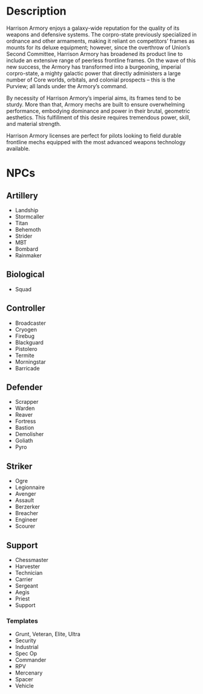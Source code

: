# Description
Harrison Armory enjoys a galaxy-wide reputation for the quality of its weapons and  defensive systems. The corpro-state previously specialized in ordnance and other armaments, making it reliant on competitors’ frames as mounts for its deluxe equipment; however, since the overthrow of Union’s Second Committee, Harrison Armory has broadened its product line to include an extensive range of peerless frontline frames. On the wave of this new success, the Armory has transformed into a burgeoning, imperial corpro-state, a mighty galactic power that directly administers a large number of Core worlds, orbitals, and colonial prospects – this is the Purview; all lands under the Armory’s command.

By necessity of Harrison Armory’s imperial aims, its
frames tend to be sturdy. More than that, Armory
mechs are built to ensure overwhelming performance,
embodying dominance and power in their brutal,
geometric aesthetics. This fulfillment of this desire
requires tremendous power, skill, and material
strength.

Harrison Armory licenses are perfect for pilots looking
to field durable frontline mechs equipped with the
most advanced weapons technology available.

# NPCs
## Artillery
- Landship
- Stormcaller
- Titan
- Behemoth
- Strider
- MBT
- Bombard
- Rainmaker
## Biological
- Squad
## Controller
- Broadcaster
- Cryogen
- Firebug
- Blackguard
- Pistolero
- Termite
- Morningstar
- Barricade
## Defender
- Scrapper
- Warden
- Reaver
- Fortress
- Bastion
- Demolisher
- Goliath
- Pyro
## Striker
- Ogre
- Legionnaire
- Avenger
- Assault
- Berzerker
- Breacher
- Engineer 
- Scourer
## Support
- Chessmaster
- Harvester
- Technician
- Carrier
- Sergeant
- Aegis
- Priest
- Support
### Templates
- Grunt, Veteran, Elite, Ultra
- Security
- Industrial
- Spec Op
- Commander
- RPV
- Mercenary
- Spacer
- Vehicle